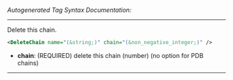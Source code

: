 _Autogenerated Tag Syntax Documentation:_

---
Delete this chain.

```xml
<DeleteChain name="(&string;)" chain="(&non_negative_integer;)" />
```

-   **chain**: (REQUIRED) delete this chain (number) (no option for PDB chains)

---

